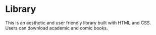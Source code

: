 # Library
This is an aesthetic and user friendly library built with HTML and CSS.  Users can download academic and comic books.
